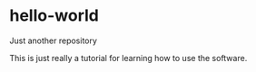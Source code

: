 # hello-world
Just another repository

This is just really a tutorial for learning how to use the software.
